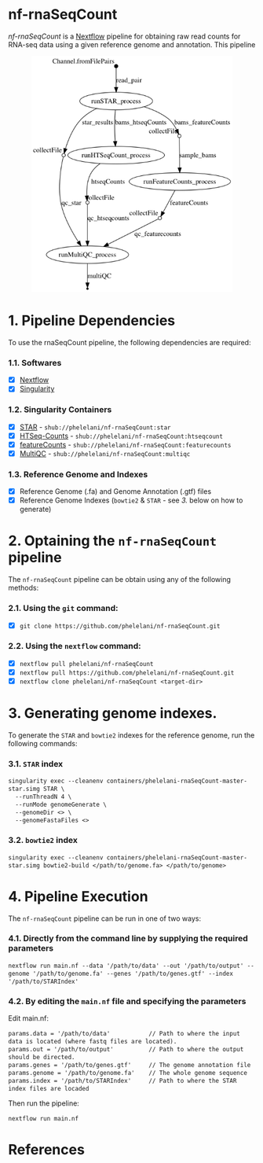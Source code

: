 # nf-rnaSeqCount
*nf-rnaSeqCount* is a [Nextflow](http://nextflow.io/) pipeline for obtaining raw read counts for RNA-seq data using a given reference genome and annotation. This pipeline 

<p align="center">
  <img height="480" src="nf-rnaSeqCount.png">
</p>

# 1. Pipeline Dependencies
To use the rnaSeqCount pipeline, the following dependencies are required:
### 1.1. Softwares
- [x] [Nextflow](https://www.nextflow.io/)
- [x] [Singularity](http://singularity.lbl.gov/)

### 1.2.  Singularity Containers
- [x] [STAR](https://github.com/alexdobin/STAR) - ```shub://phelelani/nf-rnaSeqCount:star```
- [x] [HTSeq-Counts](https://htseq.readthedocs.io/en/release_0.9.1/overview.html) - ```shub://phelelani/nf-rnaSeqCount:htseqcount```
- [x] [featureCounts](http://subread.sourceforge.net/) - ```shub://phelelani/nf-rnaSeqCount:featurecounts```
- [x] [MultiQC](http://multiqc.info/) - ```shub://phelelani/nf-rnaSeqCount:multiqc```

### 1.3. Reference Genome and Indexes
- [x] Reference Genome (.fa) and Genome Annotation (.gtf) files
- [x] Reference Genome Indexes (```bowtie2``` & ```STAR``` - see *3.* below on how to generate)

# 2. Optaining the ```nf-rnaSeqCount``` pipeline
The ```nf-rnaSeqCount``` pipeline can be obtain using any of the following methods:

### 2.1. Using the ```git``` command:
- [x] ```git clone https://github.com/phelelani/nf-rnaSeqCount.git```

### 2.2. Using the ```nextflow``` command:
- [x] ```nextflow pull phelelani/nf-rnaSeqCount```
- [x] ```nextflow pull https://github.com/phelelani/nf-rnaSeqCount.git```
- [x] ```nextflow clone phelelani/nf-rnaSeqCount <target-dir>```

# 3. Generating genome indexes.
To generate the ```STAR``` and ```bowtie2``` indexes for the reference genome, run the following commands:
### 3.1. ```STAR``` index
```
singularity exec --cleanenv containers/phelelani-rnaSeqCount-master-star.simg STAR \
  --runThreadN 4 \
  --runMode genomeGenerate \
  --genomeDir <> \
  --genomeFastaFiles <>
```

### 3.2. ```bowtie2``` index
```
singularity exec --cleanenv containers/phelelani-rnaSeqCount-master-star.simg bowtie2-build </path/to/genome.fa> </path/to/genome>
```

# 4. Pipeline Execution
The ```nf-rnaSeqCount``` pipeline can be run in one of two ways:

### 4.1. Directly from the command line by supplying the required parameters
```
nextflow run main.nf --data '/path/to/data' --out '/path/to/output' --genome '/path/to/genome.fa' --genes '/path/to/genes.gtf' --index '/path/to/STARIndex'
```
### 4.2. By editing the ```main.nf``` file and specifying the parameters
Edit main.nf:
```
params.data = '/path/to/data'           // Path to where the input data is located (where fastq files are located).
params.out = '/path/to/output'          // Path to where the output should be directed.
params.genes = '/path/to/genes.gtf'     // The genome annotation file
params.genome = '/path/to/genome.fa'    // The whole genome sequence
params.index = '/path/to/STARIndex'     // Path to where the STAR index files are locaded
```

Then run the pipeline:
```
nextflow run main.nf
```

# References
